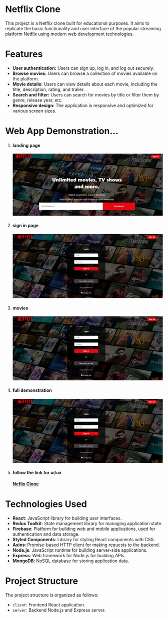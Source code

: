 <h1>Netflix Clone</h1>
This project is a Netflix clone built for educational purposes. It aims to replicate the basic functionality and user interface of the popular streaming platform Netflix using modern web development technologies.

<h1>Features</h1>
<ul>
  <li><b>User authentication:</b> Users can sign up, log in, and log out securely.</li>
  <li><b>Browse movies:</b> Users can browse a collection of movies available on the platform.</li>
  <li><b>Movie details:</b> Users can view details about each movie, including the title, description, rating, and trailer.</li>
  <li><b>Search and filter:</b> Users can search for movies by title or filter them by genre, release year, etc.</li>
  <li><b>Responsive design:</b> The application is responsive and optimized for various screen sizes.</li>
</ul>

<h1>Web App Demonstration...</h1>
<ol>
  <li>
    <h4>landing page</h4>
    <img src='netflix-ui\src\assets\signup.png' />
  </li>
  <li>
    <h4>sign in page</h4>
    <img src='netflix-ui\src\assets\sigin.png' />
  </li>
  <li>
    <h4>movies</h4>
    <img src='netflix-ui\src\assets\sigin.png' />
  </li>
  <li>
    <h4>full demonstration</h4>
    <img src='netflix-ui\src\assets\sigin.png' />
  </li>
  <li>
    <h4>follow the link for ui/ux</h4>
    <a href='https//:www.bischops.africa/nefflix'><b>Neflix Clone</b></a> 
  </li>
</ol>



<h1>Technologies Used</h1>
<ul>
  <li><b>React</b>: JavaScript library for building user interfaces.</li>
  <li><b>Redux Toolkit</b>: State management library for managing application state.</li>
  <li><b>Firebase</b>: Platform for building web and mobile applications, used for authentication and data storage.</li>
  <li><b>Styled Components</b>: Library for styling React components with CSS.</li>
  <li><b>Axios</b>: Promise-based HTTP client for making requests to the backend.</li>
  <li><b>Node.js</b>: JavaScript runtime for building server-side applications.</li>
  <li><b>Express</b>: Web framework for Node.js for building APIs.</li>
  <li><b>MongoDB</b>: NoSQL database for storing application data.</li>
</ul>

<h1>Project Structure</h1>
The project structure is organized as follows:

<ul>
  <li><code>client</code>: Frontend React application.</li>
  <li><code>server</code>: Backend Node.js and Express server.</li>
</ul>